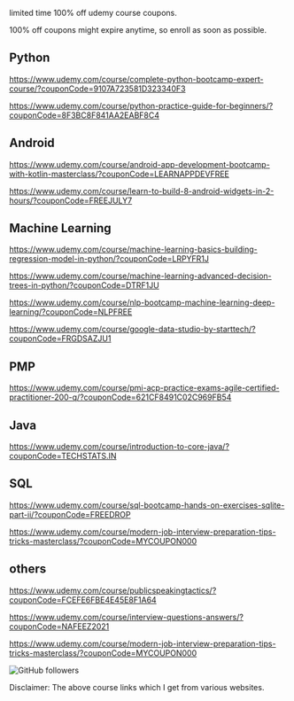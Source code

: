 

limited time 100% off udemy course coupons.

100% off coupons might expire anytime, so enroll as soon as possible.

Python
---------------------
https://www.udemy.com/course/complete-python-bootcamp-expert-course/?couponCode=9107A723581D323340F3

https://www.udemy.com/course/python-practice-guide-for-beginners/?couponCode=8F3BC8F841AA2EABF8C4

Android
-------------------
https://www.udemy.com/course/android-app-development-bootcamp-with-kotlin-masterclass/?couponCode=LEARNAPPDEVFREE

https://www.udemy.com/course/learn-to-build-8-android-widgets-in-2-hours/?couponCode=FREEJULY7

Machine Learning
-----------------
https://www.udemy.com/course/machine-learning-basics-building-regression-model-in-python/?couponCode=LRPYFR1J

https://www.udemy.com/course/machine-learning-advanced-decision-trees-in-python/?couponCode=DTRF1JU

https://www.udemy.com/course/nlp-bootcamp-machine-learning-deep-learning/?couponCode=NLPFREE

https://www.udemy.com/course/google-data-studio-by-starttech/?couponCode=FRGDSAZJU1

PMP
-----------------
https://www.udemy.com/course/pmi-acp-practice-exams-agile-certified-practitioner-200-q/?couponCode=621CF8491C02C969FB54

Java
--------------
https://www.udemy.com/course/introduction-to-core-java/?couponCode=TECHSTATS.IN

SQL
-----------------
https://www.udemy.com/course/sql-bootcamp-hands-on-exercises-sqlite-part-ii/?couponCode=FREEDROP


https://www.udemy.com/course/modern-job-interview-preparation-tips-tricks-masterclass/?couponCode=MYCOUPON000

others
-------------
https://www.udemy.com/course/publicspeakingtactics/?couponCode=FCEFE6FBE4E45E8F1A64

https://www.udemy.com/course/interview-questions-answers/?couponCode=NAFEEZ2021

https://www.udemy.com/course/modern-job-interview-preparation-tips-tricks-masterclass/?couponCode=MYCOUPON000


<img alt="GitHub followers" src="https://img.shields.io/github/followers/josepraveen?style=social">


Disclaimer: The above course links which I get from various websites. 






